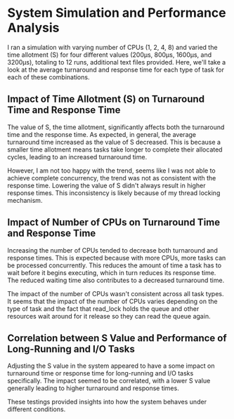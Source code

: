# System Simulation and Performance Analysis

I ran a simulation with varying number of CPUs (1, 2, 4, 8) and varied the time allotment (S) for four different values (200µs, 800µs, 1600µs, and 3200µs), totaling to 12 runs, additional text files provided. Here, we'll take a look at the average turnaround and response time for each type of task for each of these combinations. 

## Impact of Time Allotment (S) on Turnaround Time and Response Time

The value of S, the time allotment, significantly affects both the turnaround time and the response time. As expected, in general, the average turnaround time increased as the value of S decreased. This is because a smaller time allotment means tasks take longer to complete their allocated cycles, leading to an increased turnaround time.

However, I am not too happy with the trend, seems like I was not able to achieve complete concurrency, the trend was not as consistent with the response time. Lowering the value of S didn't always result in higher response times. This inconsistency is likely because of my thread locking mechanism.

## Impact of Number of CPUs on Turnaround Time and Response Time

Increasing the number of CPUs tended to decrease both turnaround and response times. This is expected because with more CPUs, more tasks can be processed concurrently. This reduces the amount of time a task has to wait before it begins executing, which in turn reduces its response time. The reduced waiting time also contributes to a decreased turnaround time.

The impact of the number of CPUs wasn't consistent across all task types. It seems that the impact of the number of CPUs varies depending on the type of task and the fact that read_lock holds the queue and other resources wait around for it release so they can read the queue again.

## Correlation between S Value and Performance of Long-Running and I/O Tasks

Adjusting the S value in the system appeared to have a some impact on turnaround time or response time for long-running and I/O tasks specifically. The impact seemed to be correlated, with a lower S value generally leading to higher turnaround and response times.

These testings provided insights into how the system behaves under different conditions.
